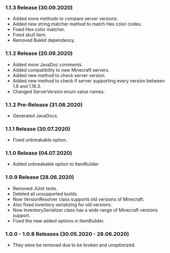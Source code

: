 ### 1.1.3 Release (30.09.2020)
* Added more methods to compare server versions.
* Added new string matcher method to match Hex color codes.
* Fixed Hex color matcher.
* Fixed skull item.
* Removed Bukkit dependency.

### 1.1.2 Release (20.09.2020)
* Added more JavaDoc comments.
* Added compatibility to new Minecraft servers.
* Added new method to check server version.
* Added new method to check if server supporting every version between 1.8 and 1.16.3.
* Changed ServerVersion enum value names.

### 1.1.2 Pre-Release (31.08.2020)
* Generated JavaDocs.

### 1.1.1 Release (30.07.2020)
* Fixed unbreakable option.

### 1.1.0 Release (04.07.2020)
* Added unbreakable option to ItemBuilder

### 1.0.9 Release (28.06.2020)
* Removed JUnit tests.
* Deleted all unsupported builds.
* Now VersionResolver class supports old versions of Minecraft.
* Also fixed inventory serializing for old versions.
* Now InventorySerializer class has a wide range of Minecraft versions support.
* Fixed the new added options in ItemBuilder.

### 1.0.0 - 1.0.8 Releases (30.05.2020 - 28.06.2020)
* They were be removed due to be broken and unoptimized.